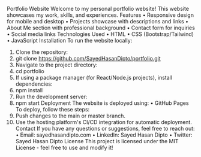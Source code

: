 Portfolio Website
Welcome to my personal portfolio website! This website showcases my work, skills, and experiences.
Features
•	Responsive design for mobile and desktop
•	Projects showcase with descriptions and links
•	About Me section with professional background
•	Contact form for inquiries
•	Social media links
Technologies Used
•	HTML
•	CSS (Bootstrap/Tailwind)
•	JavaScript
Installation
To run the website locally:
1.	Clone the repository: 
2.	git clone https://github.com/SayedHasanDipto/portfolio.git
3.	Navigate to the project directory: 
4.	cd portfolio
5.	If using a package manager (for React/Node.js projects), install dependencies: 
6.	npm install
7.	Run the development server: 
8.	npm start
Deployment
The website is deployed using:
•	GitHub Pages 
To deploy, follow these steps:
1.	Push changes to the main or master branch.
2.	Use the hosting platform's CI/CD integration for automatic deployment.
Contact
If you have any questions or suggestions, feel free to reach out:
•	Email: sayedhasandipto.com
•	LinkedIn: Sayed Hasan Dipto
•	Twitter: Sayed Hasan Dipto
License
This project is licensed under the MIT License - feel free to use and modify it!

